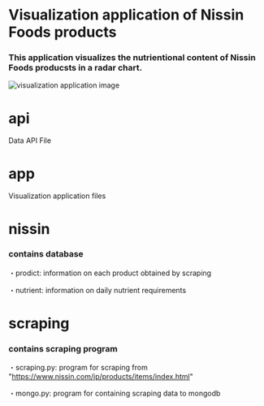 # Visualization application of Nissin Foods products
### This application visualizes the nutrientional content of Nissin Foods producsts in a radar chart.
![visualization application image](https://github.com/Zeroron-255/nissin-visualization/assets/98586574/650ad6ca-db61-4f87-990e-514d73eb3372)

# api
Data API File

# app
Visualization application files

# nissin
### contains database

・prodict: information on each product obtained by scraping

・nutrient: information on daily nutrient requirements

# scraping
### contains scraping program

・scraping.py: program for scraping from "https://www.nissin.com/jp/products/items/index.html"

・mongo.py: program for containing scraping data to mongodb
